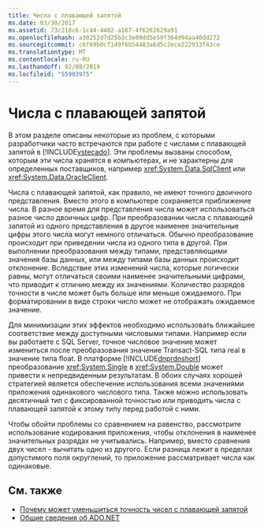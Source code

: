 ```yaml
---
title: Числа с плавающей запятой
ms.date: 03/30/2017
ms.assetid: 73c218c6-1c44-4402-a167-4f6262629a91
ms.openlocfilehash: a30252d7d25b3c3e09dd5e59f364d94aa40dd272
ms.sourcegitcommit: c6f69b0cf149f6b54483a6d5c2ece222913f43ce
ms.translationtype: MT
ms.contentlocale: ru-RU
ms.lasthandoff: 02/08/2019
ms.locfileid: "55903975"
---
```

# <a name="floating-point-numbers"></a>Числа с плавающей запятой
В этом разделе описаны некоторые из проблем, с которыми разработчики часто встречаются при работе с числами с плавающей запятой в [!INCLUDE[vstecado](../../../../includes/vstecado-md.md)]. Эти проблемы вызваны способом, которым эти числа хранятся в компьютерах, и не характерны для определенных поставщиков, например <xref:System.Data.SqlClient> или <xref:System.Data.OracleClient>.  
  
 Числа с плавающей запятой, как правило, не имеют точного двоичного представления. Вместо этого в компьютере сохраняется приближение числа. В разное время для представления числа может использоваться разное число двоичных цифр. При преобразовании числа с плавающей запятой из одного представления в другое наименее значительные цифры этого числа могут немного отличаться. Обычно преобразование происходит при приведении числа из одного типа в другой. При выполнении преобразования между типами, представляющими значения базы данных, или между типами базы данных происходит отклонение. Вследствие этих изменений числа, которые логически равны, могут отличаться своими наименее значительными цифрами, что приводит к отличию между их значениями. Количество разрядов точности в числе может быть больше или меньше ожидаемого. При форматировании в виде строки число может не отображать ожидаемое значение.  
  
 Для минимизации этих эффектов необходимо использовать ближайшее соответствие между доступными числовыми типами. Например если вы работаете с SQL Server, точное числовое значение может измениться после преобразования значение Transact-SQL типа real в значение типа float. В платформе [!INCLUDE[dnprdnshort](../../../../includes/dnprdnshort-md.md)] преобразование <xref:System.Single> в <xref:System.Double> может привести к непредвиденным результатам. В обоих случаях хорошей стратегией является обеспечение использования всеми значениями приложения одинакового числового типа. Также можно использовать десятичный тип с фиксированной точностью или приводить числа с плавающей запятой к этому типу перед работой с ними.  
  
 Чтобы обойти проблемы со сравнением на равенство, рассмотрите использование кодирования приложения, чтобы отклонения в наименее значительных разрядах не учитывались. Например, вместо сравнения двух чисел - вычитать одно из другого. Если разница лежит в пределах допустимого поля округлений, то приложение рассматривает числа как одинаковые.  
  
## <a name="see-also"></a>См. также
- [Почему может уменьшиться точность чисел с плавающей запятой](/cpp/build/reference/why-floating-point-numbers-may-lose-precision)
- [Общие сведения об ADO.NET](ado-net-overview.md)

